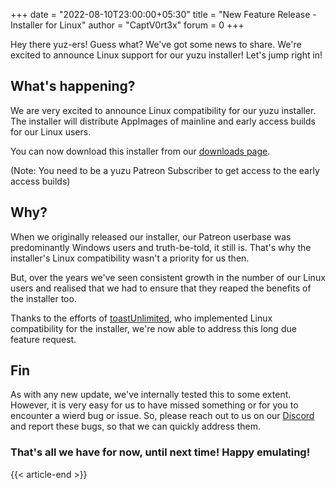+++
date = "2022-08-10T23:00:00+05:30"
title = "New Feature Release - Installer for Linux"
author = "CaptV0rt3x"
forum = 0
+++

Hey there yuz-ers!
Guess what? We've got some news to share.
We're excited to announce Linux support for our yuzu installer!
Let's jump right in!

<!--more-->

## What's happening?

We are very excited to announce Linux compatibility for our yuzu installer.
The installer will distribute AppImages of mainline and early access builds for our Linux users.

You can now download this installer from our [downloads page](https://yuzu-emu.org/downloads/).

(Note: You need to be a yuzu Patreon Subscriber to get access to the early access builds)

## Why?

When we originally released our installer, our Patreon userbase was predominantly Windows users and truth-be-told, it still is.
That's why the installer's Linux compatibility wasn't a priority for us then.

But, over the years we've seen consistent growth in the number of our Linux users 
and realised that we had to ensure that they reaped the benefits of the installer too.

Thanks to the efforts of [toastUnlimited](https://github.com/lat9nq), who implemented Linux compatibility for the installer,
we're now able to address this long due feature request.

## Fin

As with any new update, we've internally tested this to some extent. 
However, it is very easy for us to have missed something or for you to encounter a wierd bug or issue.
So, please reach out to us on our [Discord](https://discord.gg/u77vRWY) and report these bugs, so that we can quickly address them.

### That's all we have for now, until next time! Happy emulating!

{{< article-end >}}
